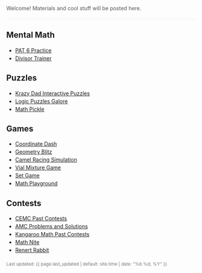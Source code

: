 <!-- Hero -->
<section style="padding:1.25rem 0;border-bottom:1px solid #eee">
  <p style="margin:.25rem 0 0;color:#555">
    Welcome! Materials and cool stuff will be posted here.
  </p>
  <!-- Optional: keep your Schoology/GC join code hidden -->
  <!-- Join code: VPZG-6XVG-9T8JS -->
</section>

<!-- Quizzes -->
<!--
<h2 id="exam">Materials</h2>
<ul>
  <li><a href="https://merrickmath.github.io/APSTAT/materials/Unit1.pdf">Slides</a> </li>
</ul>
--> 

<!-- Mental Math -->
<h2 id="materials">Mental Math</h2>
<ul>
  <li class="linkitem"><a href="https://MerrickMath.github.io/PAT.html" data-ext="true"><span>PAT 6 Practice</span></a></li>
  <li class="linkitem"><a href="https://MerrickMath.github.io/Divisors.html" data-ext="true"><span>Divisor Trainer</span></a></li>
</ul>

<!-- Puzzles -->
<h2 id="materials">Puzzles</h2>
<ul>
  <li class="linkitem"><a href="https://krazydad.com/tablet/puzzles.php" target="_blank" rel="noopener"><span>Krazy Dad Interactive Puzzles</span></a></li>
  <li class="linkitem"><a href="https://www.puzzle-star-battle.com" target="_blank" rel="noopener"><span>Logic Puzzles Galore</span></a></li>
  <li class="linkitem"><a href="https://mathpickle.com" target="_blank" rel="noopener"><span>Math Pickle</span></a></li>
</ul>

<!-- Games -->
<h2 id="resources"> Games </h2>
<ul>
  <li class="linkitem"><a href="https://MerrickMath.github.io/CoordinateGame.html" data-ext="true"><span>Coordinate Dash</span></a></li>
  <li class="linkitem"><a href="https://MerrickMath.github.io/Geometryblitz.html" data-ext="true"><span>Geometry Blitz</span></a></li>
  <li class="linkitem"><a href="https://MerrickMath.github.io/Camelsim.html" data-ext="true"><span>Camel Racing Simulation</span></a></li>
  <li class="linkitem"><a href="https://MerrickMath.github.io/Mixture.html" data-ext="true"><span>Vial Mixture Game</span></a></li>
  <li class="linkitem"><a href="https://playset.netlify.app" data-ext="true"><span>Set Game</span></a></li>
  <li class="linkitem"><a href="https://www.mathplayground.com" target="_blank" rel="noopener"><span>Math Playground</span></a></li>
</ul>

<h2 id="sec-cool">Contests</h2>
<ul class="linklist">
  <li class="linkitem"><a href="https://www.cemc.uwaterloo.ca/contests/past_contests.html" target="_blank" rel="noopener"><span>CEMC Past Contests</span></a></li>
  <li class="linkitem"><a href="https://artofproblemsolving.com/wiki/index.php/AMC_Problems_and_Solutions" target="_blank" rel="noopener"><span>AMC Problems and Solutions</span></a></li>
  <li class="linkitem"><a href="https://mathkangaroo.ca/samples/en" target="_blank" rel="noopener"><span>Kangaroo Math Past Contests</span></a></li>
  <li class="linkitem"><a href="https://science.ucalgary.ca/mathematics-statistics/engagement/educational-outreach/math-nite" target="_blank" rel="noopener"><span>Math Nite</span></a></li>
  <li class="linkitem"><a href="https://renertmath.github.io/renertrabbit.html" target="_blank" rel="noopener"><span>Renert Rabbit</span></a></li>
</ul>
      
<!-- Footer -->
<p style="color:#777;margin-top:1.25rem">
  <small>Last updated: {{ page.last_updated | default: site.time | date: "%b %d, %Y" }}</small>
</p>

<style>
  /* Light polish without touching your site-wide styles */
  h1,h2 { scroll-margin-top: 80px; }
  .card:hover { box-shadow: 0 4px 16px rgba(0,0,0,.06); border-color:#ddd; }
  ul { line-height: 1.5; }
</style>
